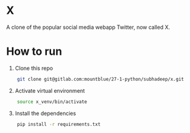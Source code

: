 # X
A clone of the popular social media webapp Twitter, now called X.

# How to run

1) Clone this repo

```bash
    git clone git@gitlab.com:mountblue/27-1-python/subhadeep/x.git
```

2) Activate virtual environment

```bash
    source x_venv/bin/activate
```

3) Install the dependencies

```bash
    pip install -r requirements.txt
```